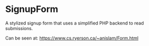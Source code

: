 # SignupForm


A stylized signup form that uses a simplified PHP backend to read submissions.

Can be seen at: https://www.cs.ryerson.ca/~anislam/Form.html
